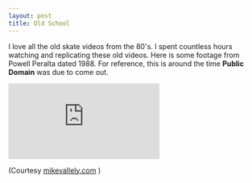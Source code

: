 ```yaml
---
layout: post
title: Old School
---
```

I love all the old skate videos from the 80's. I spent countless hours watching and replicating these old videos. Here is some footage from Powell Peralta dated 1988. For reference, this is around the time __Public Domain__ was due to come out.

<div class="image-block">
  <iframe src="http://player.vimeo.com/video/15486705" frameborder="0" webkitAllowFullScreen mozallowfullscreen allowFullScreen></iframe>
</div>

<p class="courtesy">(Courtesy <a href="http://mikevallely.com/2010/10/04/mike-v-is-everywhere-106/">mikevallely.com</a> )</p>
